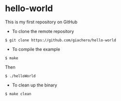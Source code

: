 # hello-world
This is my first repository on GitHub

* To clone the remote repository

```
$ git clone https://github.com/giachero/hello-world 
```

* To compile the example

```
$ make 
```

Then

```
$ ./helloWorld 
```


* To clean up the binary

```
$ make clean
```
